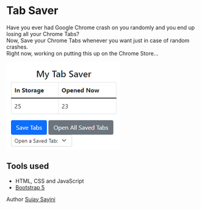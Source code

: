 # Tab Saver

Have you ever had Google Chrome crash on you randomly and you end up losing all your Chrome Tabs? <br />
Now, Save your Chrome Tabs whenever you want just in case of random crashes. <br />
Right now, working on putting this up on the Chrome Store...

![screenshot](https://github.com/SujaySayini/chrome_extension_tab_saver/blob/main/images/screenshot.png?raw=true)

## Tools used

* HTML, CSS and JavaScript
* [Bootstrap 5](https://getbootstrap.com/docs/5.0/getting-started/introduction/)

Author [Sujay Sayini](https://www.linkedin.com/in/sujay-sayini/)
